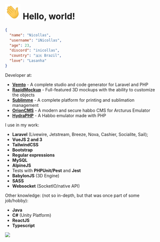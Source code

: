 <h1>
  <img style="margin: 0 auto" src="https://github.com/ABSphreak/ABSphreak/blob/master/gifs/Hi.gif" height="50">
  Hello, world!
</h1>

```json
{
  "name": "Nicollas",
  "username": "iNicollas",
  "age": 23,
  "discord": "inicollas",
  "country": "🇧🇷 Brazil",
  "love": "Lasanha"
}
```

Developer at:

-   [**Vemto**](https://vemto.app/) - A complete studio and code generator for Laravel and PHP
-   [**RapidMockup**](https://alpha.rapidmockup.net/) - Full-featured 3D mockups with the ability to customize the objects
-   [**Sublimme**](https://sublim.me/) - A complete platform for printing and sublimation management
-   [**OrionCMS**](https://orionprojects.net/) - A modern and secure habbo CMS for Arcturus Emulator
-   [**HydraPHP**](https://github.com/nicollassilva/hydraphp) - A Habbo emulator made with PHP

I use in my work:

- **Laravel** (Livewire, Jetstream, Breeze, Nova, Cashier, Socialite, Sail);
- **VueJS 2 and 3**
- **TailwindCSS**
- **Bootstrap**
- **Regular expressions**
- **MySQL**
- **AlpineJS**
- Tests with **PHPUnit/Pest** and **Jest**
- **BabylonJS** (3D Engine)
- **SASS**
- **Websocket** (SocketIO/native API)

Other knowledge: (not so in-depth, but that was once part of some job/hobby):

- **Java**
- **C#** (Unity Platform)
- **ReactJS**
- **Typescript**

![](https://komarev.com/ghpvc/?username=nicollassilva&style=for-the-badge)
